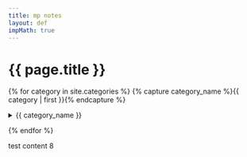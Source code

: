 ```yaml
---
title: mp notes
layout: def
impMath: true
---
```


# {{ page.title }}

{% for category in site.categories %}
    {% capture category_name %}{{ category | first }}{% endcapture %}
  <details>
    <summary> {{ category_name }} </summary>

    {% for post in site.categories[category_name] %}

- [{{ post.title }}]({{ post.url }})

    {% endfor %}
  </details>
{% endfor %}

test content 8
